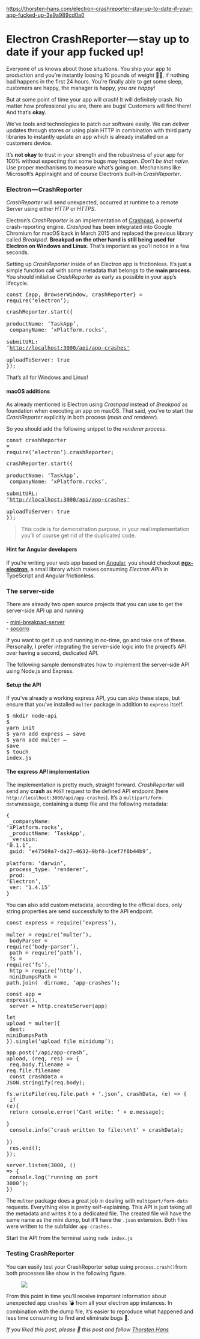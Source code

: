 <a href="https://thorsten-hans.com/electron-crashreporter-stay-up-to-date-if-your-app-fucked-up-3e9a989cd0a0">https://thorsten-hans.com/electron-crashreporter-stay-up-to-date-if-your-app-fucked-up-3e9a989cd0a0</a><div id="articleHeader"><h1>Electron CrashReporter — stay up to date if your app fucked up!</h1></div><p id="4e0f">Everyone of us knows about those situations. You ship your app to production and you’re instantly loosing 10 pounds of weight 💪🏼, if nothing bad happens in the first 24 hours. You’re finally able to get some sleep, customers are happy, the manager is happy, <em>you are happy</em>!</p><p id="0cf8">But at some point of time your app will crash! It will definitely crash. No matter how professional you are, there are bugs! Customers will find them! And that’s <strong>okay</strong>.</p><p id="1cd6">We’ve tools and technologies to patch our software easily. We can deliver updates through stores or using plain HTTP in combination with third party libraries to instantly update an app which is already installed on a customers device.</p><p id="e663">It’s <strong>not okay</strong> to trust in your strength and the robustness of your app for 100% without expecting that some bugs may happen. <em>Don’t be that naive. </em>Use proper mechanisms to measure what’s going on. Mechanisms like Microsoft’s AppInsight and of course Electron’s built-in <em>CrashReporter</em>.</p><h3 id="e4c7">Electron — CrashReporter</h3><p id="3ffa"><em>CrashReporter</em> will send unexpected, occurred at runtime to a remote Server using either <em>HTTP</em> or <em>HTTPS</em>.</p><p id="6a58">Electron’s <em>CrashReporter</em> is an implementation of <a href="https://chromium.googlesource.com/crashpad/crashpad/+/master/README.md" target="_blank">Crashpad</a>, a powerful crash-reporting engine. <em>Crashpad</em> has been integrated into Google Chromium for macOS back in March 2015 and replaced the previous library called <em>Breakpad</em>. <strong>Breakpad on the other hand is still being used for Electron on Windows and Linux</strong>. That’s important as you’ll notice in a few seconds.</p></section><section><div><div><p id="302e">Setting up <em>CrashReporter</em> inside of an Electron app is frictionless. It’s just a simple function call with some metadata that belongs to the<strong> main process</strong>. You should initialise <em>CrashReporter</em> as early as possible in your app’s lifecycle.</p><pre id="7b7a">const {app, BrowserWindow, crashReporter} = require(‘electron’);</pre><pre id="050e">crashReporter.start({<br /> productName: ‘TaskApp’,<br /> companyName: ‘xPlatform.rocks’,<br /> submitURL: ‘<a href="http://localhost:3000/api/app-crashes%27" target="_blank">http://localhost:3000/api/app-crashes'</a><br /> uploadToServer: true<br />});</pre><p id="27a7">That’s all for Windows and Linux!</p></div></section><section><div><div><h4 id="b52f">macOS additions</h4><p id="d8ab">As already mentioned is Electron using <em>Crashpad</em> instead of <em>Breakpad</em> as foundation when executing an app on macOS. That said, you’ve to start the <em>CrashReporter</em> explicitly in both process (<em>main and renderer</em>).</p><p id="a3c2">So you should add the following snippet to the <em>renderer process</em>.</p><pre id="3788">const crashReporter = require(‘electron’).crashReporter;</pre><pre id="de06">crashReporter.start({<br /> productName: ‘TaskApp’,<br /> companyName: ‘xPlatform.rocks’,<br /> submitURL: ‘<a href="http://localhost:3000/api/app-crashes%27" target="_blank">http://localhost:3000/api/app-crashes'</a><br /> uploadToServer: true<br />});</pre><blockquote id="fd59">This code is for demonstration purpose, in your real implementation you’ll of course get rid of the duplicated code.</blockquote><h4 id="8f1c">Hint for Angular developers</h4><p id="11ca">If you’re writing your web app based on <a href="https://angular.io" target="_blank">Angular</a>, you should checkout <a href="https://medium.com/@ThorstenHans/integrating-angular-and-electron-using-ngx-electron-9c36affca25e#.lnmh473ew" target="_blank"><strong>ngx-electron</strong></a>, a small library which makes consuming <em>Electron APIs</em> in TypeScript and Angular frictionless.</p><h3 id="f57f">The server-side</h3><p id="1b1b">There are already two open source projects that you can use to get the server-side API up and running</p><p id="1a58">- <a href="https://github.com/electron/mini-breakpad-server" target="_blank">mini-breakpad-server</a><br />- <a href="https://github.com/mozilla/socorro" target="_blank">socorro</a></p><p id="e115">If you want to get it up and running in no-time, go and take one of these. Personally, I prefer integrating the server-side logic into the project’s API over having a second, dedicated API.</p><p id="5477">The following sample demonstrates how to implement the server-side API using Node.js and Express.</p><h4 id="ee58">Setup the API</h4><p id="bae7">If you’ve already a working express API, you can skip these steps, but ensure that you’ve installed <code>multer</code> package in addition to <code>express</code> itself.</p><pre id="7017">$ mkdir node-api<br />$ yarn init<br />$ yarn add express — save<br />$ yarn add multer — save<br />$ touch index.js</pre></div></section><section><div><div><h4 id="aae0">The express API implementation</h4><p id="bf26">The implementation is pretty much, straight forward. <em>CrashReporter</em> will send any <strong>crash</strong> as <code>POST</code> request to the defined API endpoint (here <code>http://localhost:3000/api/app-crashes</code>). It’s a <code>multipart/form-data</code>message, containing a dump file and the following metadata:</p><pre id="90d6">{ <br /> _companyName: ‘xPlatform.rocks’,<br /> _productName: ‘TaskApp’,<br /> _version: ‘0.1.1’,<br /> guid: ‘e47569a7-da27–4632–9bf8–1cef7f8b44b9’,<br /> platform: ‘darwin’,<br /> process_type: ‘renderer’,<br /> prod: ‘Electron’,<br /> ver: ‘1.4.15’ <br />}</pre><p id="6898">You can also add custom metadata, according to the official docs, only string properties are send successfully to the API endpoint.</p><pre id="1e03">const express = require(‘express’),<br /> multer = require(‘multer’),<br /> bodyParser = require(‘body-parser’),<br /> path = require(‘path’),<br /> fs = require(‘fs’),<br /> http = require(‘http’),<br /> miniDumpsPath = path.join(__dirname, ‘app-crashes’);</pre><pre id="1ffd">const app = express(),<br /> server = http.createServer(app)</pre><pre id="0873">let upload = multer({<br /> dest: miniDumpsPath<br />}).single(‘upload_file_minidump’);</pre><pre id="34a1">app.post(‘/api/app-crash’, upload, (req, res) =&gt; {<br /> req.body.filename = req.file.filename<br /> const crashData = JSON.stringify(req.body);</pre><pre id="7e08"> fs.writeFile(req.file.path + ‘.json’, crashData, (e) =&gt; {<br />   if (e){<br />     return console.error(‘Cant write: ‘ +  e.message);<br />   }<br />   console.info(‘crash written to file:\n\t’ + crashData);<br /> })<br /> res.end();<br />});</pre><pre id="6b06">server.listen(3000, () =&gt; {<br /> console.log(‘running on port 3000’);<br />})</pre><p id="270d">The <code>multer</code> package does a great job in dealing with <code>multipart/form-data</code> requests. Everything else is pretty self-explaining. This API is just taking all the metadata and writes it to a dedicated file. The created file will have the same name as the mini dump, but it’ll have the <code>.json</code> extension. Both files were written to the subfolder <code>app-crashes</code> .</p><p id="4a00">Start the API from the terminal using <code>node index.js</code></p><h3 id="018c">Testing CrashReporter</h3><p id="9ed4">You can easily test your CrashReporter setup using <code>process.crash()</code>from both processes like show in the following figure.</p></div><div><figure id="0ff5"><div><div><img src="https://cdn-images-1.medium.com/freeze/max/90/1*pqPDvHDMf1TLHiezzu_Etg.png?q=20" /><div class="readableLargeImageContainer"><img /></div></figure><div><p id="8da1">From this point in time you’ll receive important information about unexpected app crashes 💣 from all your electron app instances. In combination with the dump file, it’s easier to reproduce what happened and less time consuming to find and eliminate bugs 🚀.</p><p id="8826"><em>If you liked this post, please 💚 this post and follow </em><a href="https://medium.com/@ThorstenHans" target="_blank"><em>Thorsten Hans</em></a></p></div></section>